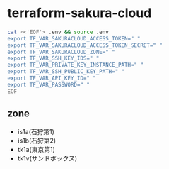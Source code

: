 # terraform-sakura-cloud
```bash
cat <<'EOF'> .env && source .env
export TF_VAR_SAKURACLOUD_ACCESS_TOKEN=" "
export TF_VAR_SAKURACLOUD_ACCESS_TOKEN_SECRET=" "
export TF_VAR_SAKURACLOUD_ZONE=" "
export TF_VAR_SSH_KEY_IDS=" "
export TF_VAR_PRIVATE_KEY_INSTANCE_PATH=" "
export TF_VAR_SSH_PUBLIC_KEY_PATH=" "
export TF_VAR_API_KEY_ID=" "
export TF_VAR_PASSWORD=" "
EOF
```

## zone
- is1a(石狩第1)
- is1b(石狩第2)
- tk1a(東京第1)
- tk1v(サンドボックス)